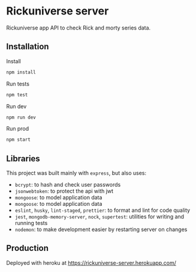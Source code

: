 # Rickuniverse server

Rickuniverse app API to check Rick and morty series data.

## Installation

Install

```bash
npm install
```

Run tests

```bash
npm test
```

Run dev

```bash
npm run dev
```

Run prod

```bash
npm start
```

## Libraries

This project was built mainly with `express`, but also uses:

- `bcrypt`: to hash and check user passwords
- `jsonwebtoken`: to protect the api with jwt
- `mongoose`: to model application data
- `mongoose`: to model application data
- `eslint`, `husky`, `lint-staged`, `prettier`: to format and lint for code quality
- `jest`, `mongodb-memory-server`, `nock`, `supertest`: utilities for writing and running tests
- `nodemon`: to make development easier by restarting server on changes

## Production

Deployed with heroku at https://rickuniverse-server.herokuapp.com/
